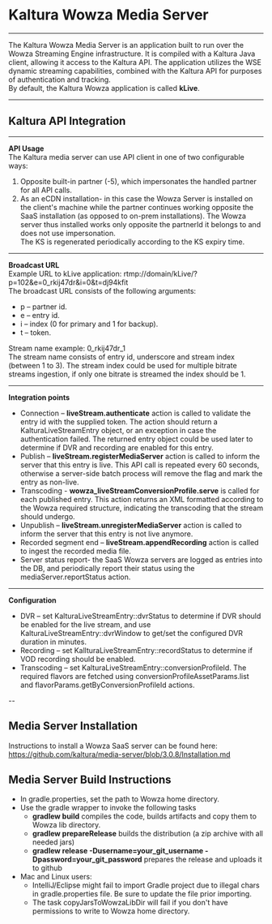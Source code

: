 Kaltura Wowza Media Server   
==========================
---
The Kaltura Wowza Media Server is an application built to run over the Wowza Streaming Engine infrastructure. It is compiled with a Kaltura Java client, allowing it access to the Kaltura API. The application utilizes the WSE dynamic streaming capabilities, combined with the Kaltura API for purposes of authentication and tracking.  
By default, the Kaltura Wowza application is called **kLive**.

---

Kaltura API Integration
---
---
**API Usage**  
The Kaltura media server can use API client in one of two configurable ways:
1.	Opposite built-in partner (-5), which impersonates the handled partner for all API calls.
2.	As an eCDN installation- in this case the Wowza Server is installed on the client's machine while the partner continues working opposite the SaaS installation (as opposed to on-prem installations). The Wowza server thus installed works only opposite the partnerId it belongs to and does not use impersonation.  
The KS is regenerated periodically according to the KS expiry time.  

---

**Broadcast URL**  
Example URL to kLive application: rtmp://domain/kLive/?p=102&e=0_rkij47dr&i=0&t=dj94kfit  
The broadcast URL consists of the following arguments:
*	p – partner id.
*	e – entry id.
*	i – index (0 for primary and 1 for backup).
*	t – token.

Stream name example: 0_rkij47dr_1  
The stream name consists of entry id, underscore and stream index (between 1 to 3).
The stream index could be used for multiple bitrate streams ingestion, if only one bitrate is streamed the index should be 1.  

---

**Integration points**  
* Connection – **liveStream.authenticate** action is called to validate the entry id with the supplied token.
The action should return a KalturaLiveStreamEntry object, or an exception in case the authentication failed.
The returned entry object could be used later to determine if DVR and recording are enabled for this entry.
* Publish – **liveStream.registerMediaServer** action is called to inform the server that this entry is live.
This API call is repeated every 60 seconds, otherwise a server-side batch process will remove the flag and mark the entry as non-live.
* Transcoding - **wowza_liveStreamConversionProfile.serve** is called for each published entry. This action returns an XML formatted according to the Wowza required structure, indicating the transcoding that the stream should undergo.
* Unpublish – **liveStream.unregisterMediaServer** action is called to inform the server that this entry is not live anymore.
* Recorded segment end – **liveStream.appendRecording** action is called to ingest the recorded media file.
*  Server status report- the SaaS Wowza servers are logged as entries into the DB, and periodically report their status using the mediaServer.reportStatus action.

----

**Configuration**  
* DVR – set KalturaLiveStreamEntry::dvrStatus to determine if DVR should be enabled for the live stream, and use KalturaLiveStreamEntry::dvrWindow to get/set the configured DVR duration in minutes.
* Recording – set KallturaLiveStreamEntry::recordStatus to determine if VOD recording should be enabled.
* Transcoding – set KalturaLiveStreamEntry::conversionProfileId. The required flavors are fetched using conversionProfileAssetParams.list and flavorParams.getByConversionProfileId actions.

--

Media Server Installation
--

Instructions to install a Wowza SaaS server can be found here:
https://github.com/kaltura/media-server/blob/3.0.8/Installation.md

Media Server Build Instructions
--

* In gradle.properties, set the path to Wowza home directory.
* Use the gradle wrapper to invoke the following tasks
  * **gradlew build** compiles the code, builds artifacts and copy them to Wowza lib directory.
  * **gradlew prepareRelease** builds the distribution (a zip archive with all needed jars)
  * **gradlew release -Dusername=your_git_username -Dpassword=your_git_password** prepares the release and uploads it to github
* Mac and Linux users:
  * IntelliJ/Eclipse might fail to import Gradle project due to illegal chars in gradle.properties file. Be sure to update the file prior importing.
  * The task copyJarsToWowzaLibDir will fail if you don't have permissions to write to Wowza home directory.

